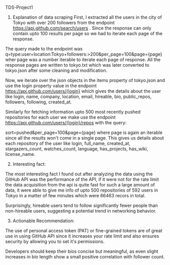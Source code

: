 TDS-Project1
1. Explanation of data scraping
First, I extracted all the users in the city of Tokyo with over 200 followers from the endpoint https://api.github.com/search/users . Since the response can only contain upto 100 results per page so we had to iterate each page of the response.

The query made to the endpoint was q=type:user+location:Tokyo+followers:>200&per_page=100&page={page} wher page was a number iterable to iterate each page of response. All the response pages are written to tokyo.txt which was later converted to tokyo.json after some cleaning and modification.

Now, we iterate over the json objects in the items property of tokyo.json and use the login property value in the endpoint https://api.github.com/users/{login} which gives the details about the user like login, name, company, location, email, hireable, bio, public_repos, followers, following, created_at.

Similarly for fetching information upto 500 most recently pushed repositories for each user we make use the endpoint https://api.github.com/users/{login}/repos with the query:

sort=pushed&per_page=100&page={page} where page is again an iterable since all the results won't come in a single page. This gives us details about each repository of the user like login, full_name, created_at, stargazers_count, watches_count, language, has_projects, has_wiki, license_name.

2. Interesting fact:

The most interesting fact I found out after analyzing the data using the GitHub API was the performance of the API, if it were not for the rate limit the data acquisition from the api is quite fast for such a large amount of data, it were able to give me info of upto 500 repositories of 592 users in Tokyo in a matter of few minutes which were 66463 recors in total.

Surprisingly, hireable users tend to follow significantly fewer people than non-hireable users, suggesting a potential trend in networking behavior.

3. Actionable Recommendation:

The use of personal access token (PAT) or fine-grained tokens are of great use in using GitHub API since it increases your rate limit and also ensures security by allowing you to set it's permissions.

Developers should keep their bios concise but meaningful, as even slight increases in bio length show a small positive correlation with follower count.





    
